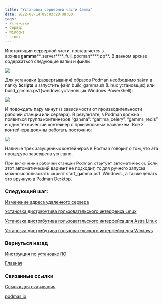 ```yaml
---
title: "Установка серверной части Gamma"
date: 2022-08-14T09:03:20-08:00
tags:
- Установка
- Сервер
- Windows
- Linux
---
```



Инсталляции серверной части, поставляется в архиве **gamma****_server****_full_podman****.zip**. В данном архиве содержаться следующие папки и файлы:

![](https://gamma-wellbore.com/wp-content/uploads/2023/06/2023-06-06_16h16_11.png)

Для установки (развертывания) образов Podman необходимо зайти в папку **Scripts** и запустить файл build_gamma.sh (Linux установщик) или build_gamma.ps1 (windows установщик Windows PowerShell):

![](https://gamma-wellbore.com/wp-content/uploads/2023/06/2023-06-06_16h19_14.png)

И подождать пару минут (в зависимости от производительности рабочей станции или сервера). В результате, в Podman должна появиться группа контейнеров “gamma”: “gamma_celery”, “gamma_redis” и один технический контейнер с произвольным названием. Все 3 контейнера должны работать постоянно:

![](https://gamma-wellbore.com/wp-content/uploads/2023/06/2023-06-06_16h23_58-1024x685.png)

Наличие трех запущенных контейнеров в Podman говорит о том, что эта процедура завершена успешно.

При включении рабочей станции Podman стартует автоматически. Если этот автоматический вариант не подходит, то для ручного запуска можно использовать скрипт start_gamma.ps1 (Windows), а также делать это вручную в Podman Desktop.


### Следующий шаг:

[Изменение адреса удаленного сервера](Инструкция%20по%20установке%20ПО/Изменение%20адреса%20удаленного%20сервера.md)

[Установка дистрибутива пользовательского интерфейса Linux](Инструкция%20по%20установке%20ПО/Установка%20дистрибутива%20пользовательского%20интерфейса%20Linux.md)

[Установка дистрибутива пользовательского интерфейса для Astra Linux](Инструкция%20по%20установке%20ПО/Установка%20дистрибутива%20пользовательского%20интерфейса%20для%20Astra%20Linux.md)

[Установка дистрибутива пользовательского интерфейса для Windows](Инструкция%20по%20установке%20ПО/Установка%20дистрибутива%20пользовательского%20интерфейса%20для%20Windows.md)


### Вернуться назад

[Инструкция по установке ПО](Инструкция%20по%20установке%20ПО/Инструкция%20по%20установке%20ПО.md)

[Главная](_index.md)


### Связанные ссылки

[Ссылки для скачивания](Инструкция%20по%20установке%20ПО/Ссылки%20для%20скачивания.md)

[podman.io](https://podman.io/)